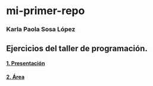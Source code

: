 # mi-primer-repo
### Karla Paola Sosa López

## Ejercicios del taller de programación. 
#### [1. Presentación](https://github.com/Karla-Paola-Sosa-Lopez/mi-primer-repo/blob/main/Presentaci%C3%B3n.c)
#### [2. Área](https://github.com/Karla-Paola-Sosa-Lopez/mi-primer-repo/blob/main/Area%20.c=)
